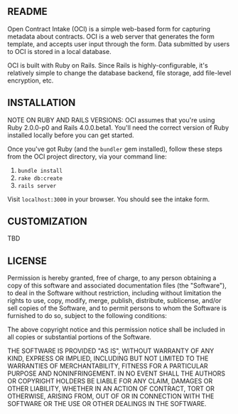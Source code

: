 ## README

Open Contract Intake (OCI) is a simple web-based form for capturing metadata about contracts.  OCI is a web server that generates the form template, and accepts user input through the form.  Data submitted by users to OCI is stored in a local database.

OCI is built with Ruby on Rails.  Since Rails is highly-configurable, it's relatively simple to change the database backend, file storage, add file-level encryption, etc.

## INSTALLATION

NOTE ON RUBY AND RAILS VERSIONS:  OCI assumes that you're using Ruby 2.0.0-p0 and Rails 4.0.0.beta1.  You'll need the correct version of Ruby installed locally before you can get started.

Once you've got Ruby (and the `bundler` gem installed), follow these steps from the OCI project directory, via your command line:

1.  `bundle install`
2.  `rake db:create`
3.  `rails server`

Visit `localhost:3000` in your browser.  You should see the intake form.

## CUSTOMIZATION

TBD

## LICENSE

Permission is hereby granted, free of charge, to any person obtaining a copy of this software and associated documentation files (the "Software"), to deal in the Software without restriction, including without limitation the rights to use, copy, modify, merge, publish, distribute, sublicense, and/or sell copies of the Software, and to permit persons to whom the Software is furnished to do so, subject to the following conditions:

The above copyright notice and this permission notice shall be included in all copies or substantial portions of the Software.

THE SOFTWARE IS PROVIDED "AS IS", WITHOUT WARRANTY OF ANY KIND, EXPRESS OR IMPLIED, INCLUDING BUT NOT LIMITED TO THE WARRANTIES OF MERCHANTABILITY, FITNESS FOR A PARTICULAR PURPOSE AND NONINFRINGEMENT. IN NO EVENT SHALL THE AUTHORS OR COPYRIGHT HOLDERS BE LIABLE FOR ANY CLAIM, DAMAGES OR OTHER LIABILITY, WHETHER IN AN ACTION OF CONTRACT, TORT OR OTHERWISE, ARISING FROM, OUT OF OR IN CONNECTION WITH THE SOFTWARE OR THE USE OR OTHER DEALINGS IN THE SOFTWARE.